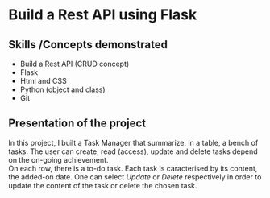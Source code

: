 # Build a Rest API using Flask 

## Skills  /Concepts demonstrated
- Build a Rest API (CRUD concept)
- Flask 
- Html and CSS
- Python (object and class)
- Git
  
## Presentation of the project 
In this project, I built a Task Manager that summarize, in a table, a bench of tasks. 
The user can create, read (access), update and delete tasks depend on the on-going achievement. <br>
On each row, there is a to-do task. Each task is caracterised by its content, the added-on date. One can select *Update* or *Delete* respectively in order to update the content of the task or delete the chosen task. 


